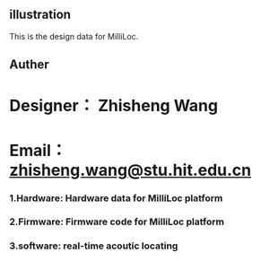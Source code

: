 ## illustration
This is the design data for MilliLoc.

## Auther
#  Designer： Zhisheng Wang 
#  Email：zhisheng.wang@stu.hit.edu.cn


### 1.Hardware: Hardware data for MilliLoc platform

### 2.Firmware: Firmware  code for MilliLoc platform

### 3.software: real-time acoutic locating 

